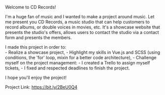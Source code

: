 Welcome to CD Records!

I'm a huge fan of music and I wanted to make a project around music.
Let me present you CD Records, a music studio that can help customers to record albums, or double voices in movies, etc.
It's a showcase website that presents the studio's offers, allows users to contact the studio via a contact form and presents the members.

I made this project in order to:   
    - Realize a showcase project,
    - Highlight my skills in Vue.js and SCSS (using conditions, the 'for' loop, mixin for a better code architecture),
    - Challenge myself on the project management:
        - I created a Trello to assign myself tickets,
        - I fixed and respected deadlines to finish the project.
        
I hope you'll enjoy the project!

Project Link: https://bit.ly/2BeU0Q4


